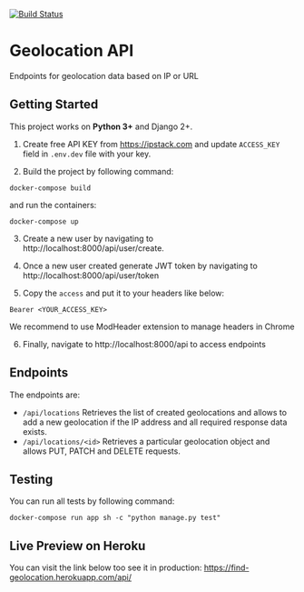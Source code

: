 [![Build Status](https://travis-ci.com/raszidzie/geolocation-api.svg?branch=main)](https://travis-ci.com/raszidzie/geolocation-api)

# Geolocation API
Endpoints for geolocation data based on IP or URL

## Getting Started
This project works on **Python 3+** and Django 2+.

1. Create free API KEY from https://ipstack.com and update ```ACCESS_KEY``` field in ```.env.dev``` file with your key.

2. Build the project by following command:

```
docker-compose build
````

and run the containers:

```
docker-compose up
```

3. Create a new user by navigating to http://localhost:8000/api/user/create.

4. Once a new user created generate JWT token by navigating to http://localhost:8000/api/user/token

5. Copy the ```access``` and put it to your headers like below:

``` Bearer <YOUR_ACCESS_KEY> ```

We recommend to use ModHeader extension to manage headers in Chrome

6. Finally, navigate to http://localhost:8000/api to access endpoints

## Endpoints
The endpoints are:
* ```/api/locations```
Retrieves the list of created geolocations and allows to add a new geolocation if the IP address and all required response data exists.
* ```/api/locations/<id>```
Retrieves a particular geolocation object and allows PUT, PATCH and DELETE requests.

## Testing
You can run all tests by following command:

```docker-compose run app sh -c "python manage.py test"```

## Live Preview on Heroku
You can visit the link below too see it in production:
https://find-geolocation.herokuapp.com/api/

